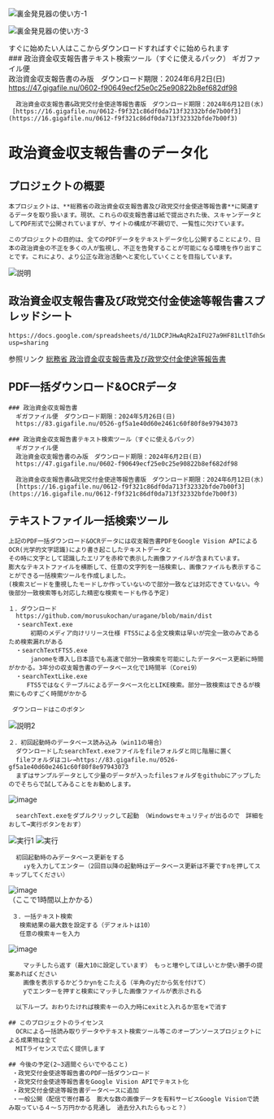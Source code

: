   ![裏金発見器の使い方-1](https://github.com/morusukochan/uragane/assets/128382257/0844d53b-fc73-45ab-90a5-c9d80b9142ae)  
  
  ![裏金発見器の使い方-3](https://github.com/morusukochan/uragane/assets/128382257/3fd97eca-576b-40ac-b5f2-39eafd6032e2)  

  すぐに始めたい人はここからダウンロードすればすぐに始められます  
      ### 政治資金収支報告書テキスト検索ツール（すぐに使えるパック）
      ギガファイル便　  
      政治資金収支報告書のみ版　ダウンロード期限：2024年6月2日(日)  
      https://47.gigafile.nu/0602-f90649ecf25e0c25e90822b8ef682df98  
  
      政治資金収支報告書&政党交付金使途等報告書版　ダウンロード期限：2024年6月12日(水) 
     [https://16.gigafile.nu/0612-f9f321c86df0da713f32332bfde7b00f3](https://16.gigafile.nu/0612-f9f321c86df0da713f32332bfde7b00f3)  
  

# 政治資金収支報告書のデータ化

  ## プロジェクトの概要
    本プロジェクトは、**総務省の政治資金収支報告書及び政党交付金使途等報告書**に関連するデータを取り扱います。現状、これらの収支報告書は紙で提出された後、スキャンデータとしてPDF形式で公開されていますが、サイトの構成が不親切で、一覧性に欠けています。

    このプロジェクトの目的は、全てのPDFデータをテキストデータ化し公開することにより、日本の政治資金の不正を多くの人が監視し、不正を告発することが可能になる環境を作り出すことです。これにより、より公正な政治活動へと変化していくことを目指しています。
![説明](https://github.com/morusukochan/uragane/assets/128382257/8817a6b1-86d4-44b4-8350-8a140c93659f)



  ## 政治資金収支報告書及び政党交付金使途等報告書スプレッドシート
    https://docs.google.com/spreadsheets/d/1LDCPJHwAqR2aIFU27a9HF81LtlTdhSeLXwfurvXfsUQ/edit?usp=sharing

   参照リンク
[総務省 政治資金収支報告書及び政党交付金使途等報告書](https://www.soumu.go.jp/senkyo/seiji_s/seijishikin/)

  ## PDF一括ダウンロード&OCRデータ
    ### 政治資金収支報告書
      ギガファイル便　ダウンロード期限：2024年5月26日(日)  
      https://83.gigafile.nu/0526-gf5a1e40d60e2461c60f80f8e97943073  

    ### 政治資金収支報告書テキスト検索ツール（すぐに使えるパック）
      ギガファイル便  
      政治資金収支報告書のみ版　ダウンロード期限：2024年6月2日(日)  
      https://47.gigafile.nu/0602-f90649ecf25e0c25e90822b8ef682df98  
  
      政治資金収支報告書&政党交付金使途等報告書版　ダウンロード期限：2024年6月12日(水) 
      [https://16.gigafile.nu/0612-f9f321c86df0da713f32332bfde7b00f3](https://16.gigafile.nu/0612-f9f321c86df0da713f32332bfde7b00f3)  


  ## テキストファイル一括検索ツール
    上記のPDF一括ダウンロード&OCRデータには収支報告書PDFをGoogle Vision APIによるOCR(光学的文字認識)により書き起こしたテキストデータと
    その時に文字として認識したエリアを赤枠で表示した画像ファイルが含まれています。
    膨大なテキストファイルを横断して、任意の文字列を一括検索し、画像ファイルも表示することができる一括検索ツールを作成しました。  
    (検索スピードを重視したモードしか作っていないので部分一致などは対応できていない。今後部分一致検索等も対応した精密な検索モードも作る予定)

    １．ダウンロード
      https://github.com/morusukochan/uragane/blob/main/dist  
      ・searchText.exe  
          初期のメディア向けリリース仕様 FTS5による全文検索は早いが完全一致のみであるため検索漏れがある  
      ・searchTextFTS5.exe   
          janomeを導入し日本語でも高速で部分一致検索を可能にしたデータベース更新に時間がかかる。3年分の収支報告書のデータベース化で1時間半（Corei9）  
      ・searchTextLike.exe  
         FTS5ではなくテーブルによるデータベース化とLIKE検索。部分一致検索はできるが検索にものすごく時間がかかる  

     ダウンロードはこのボタン  
![説明2](https://github.com/morusukochan/uragane/assets/128382257/ac7f02c1-0072-4675-81c4-93ffbc3095c5)

    ２．初回起動時のデータベース読み込み（win11の場合）  
      ダウンロードしたsearchText.exeファイルをfileフォルダと同じ階層に置く 
      fileフォルダはコレ→https://83.gigafile.nu/0526-gf5a1e40d60e2461c60f80f8e97943073  
      まずはサンプルデータとして少量のデータが入ったfilesフォルダをgithubにアップしたのでそちらで試してみることをお勧めします。
![image](https://github.com/morusukochan/uragane/assets/128382257/4b7e3562-daea-4b3d-851f-9ec4dbffa59d)


      searchText.exeをダブルクリックして起動　（Windowsセキュリティが出るので　詳細をおして→実行ボタンをおす）  
![実行1](https://github.com/morusukochan/uragane/assets/128382257/ff433f44-4396-42ad-bea1-3867fae46e10)
![実行](https://github.com/morusukochan/uragane/assets/128382257/1df92cab-449c-4115-8f4d-30801c58b1ad)  

      初回起動時のみデータベース更新をする  
        ↓yを入力してエンター（2回目以降の起動時はデータベース更新は不要ですnを押してスキップしてください）  
![image](https://github.com/morusukochan/uragane/assets/128382257/2f9d0d1b-7633-4ade-bebc-0044425bbeab)  
       （ここで1時間以上かかる）

     ３．一括テキスト検索
       検索結果の最大数を設定する（デフォルトは10）  
       任意の検索キーを入力  
![image](https://github.com/morusukochan/uragane/assets/128382257/22c26d4c-df6e-4ed8-826c-5ac0b7fe4c31)  
  
        マッチしたら返す（最大10に設定しています）　もっと増やしてほしいとか使い勝手の提案あればください  
        画像を表示するかどうかynをこたえる（半角のyだから気を付けて）  
        yでエンターを押すと検索にマッチした画像ファイルが表示される  

      以下ループ。おわりたければ検索キーの入力時にexitと入れるか窓を×で消す  

    ## このプロジェクトのライセンス
      OCRによる一括読み取りデータやテキスト検索ツール等このオープンソースプロジェクトによる成果物は全て
      MITライセンスで広く提供します

    ## 今後の予定(2~3週間ぐらいでやること)  
     ・政党交付金使途等報告書のPDF一括ダウンロード  
     ・政党交付金使途等報告書をGoogle Vision APIでテキスト化  
     ・政党交付金使途等報告書データベースに追加  
     ・一般公開（配信で寄付募る　膨大な数の画像データを有料サービスGoogle Visionで読み取っている４～５万円かかる見通し　過去分入れたらもっと？）  
